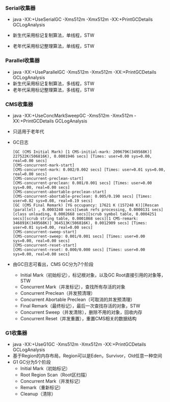 ### Serial收集器

- java -XX:+UseSerialGC -Xms512m -Xmx512m -XX:+PrintGCDetails GCLogAnalysis

- 新生代采用标记复制算法，单线程，STW
- 老年代采用标记整理算法，单线程，STW



### Parallel收集器

- java -XX:+UseParallelGC -Xms512m -Xmx512m -XX:+PrintGCDetails GCLogAnalysis
- 新生代采用标记复制算法，多线程，STW
- 老年代采用标记整理算法，多线程，STW



### CMS收集器

- java -XX:+UseConcMarkSweepGC -Xms512m -Xmx512m -XX:+PrintGCDetails GCLogAnalysis

- 只适用于老年代

- GC日志

  ```
  [GC (CMS Initial Mark) [1 CMS-initial-mark: 209679K(349568K)] 227522K(506816K), 0.0001946 secs] [Times: user=0.00 sys=0.00, real=0.00 secs]
  [CMS-concurrent-mark-start]
  [CMS-concurrent-mark: 0.002/0.002 secs] [Times: user=0.01 sys=0.00, real=0.00 secs]
  [CMS-concurrent-preclean-start]
  [CMS-concurrent-preclean: 0.001/0.001 secs] [Times: user=0.00 sys=0.00, real=0.00 secs]
  [CMS-concurrent-abortable-preclean-start]
  [CMS-concurrent-abortable-preclean: 0.005/0.190 secs] [Times: user=0.82 sys=0.08, real=0.19 secs]
  [GC (CMS Final Remark) [YG occupancy: 17621 K (157248 K)][Rescan (parallel) , 0.0003240 secs][weak refs processing, 0.0000131 secs][class unloading, 0.0002668 secs][scrub symbol table, 0.0004251 secs][scrub string table, 0.0001868 secs][1 CMS-remark: 346891K(349568K)] 364513K(506816K), 0.0012909 secs] [Times: user=0.01 sys=0.00, real=0.00 secs]
  [CMS-concurrent-sweep-start]
  [CMS-concurrent-sweep: 0.001/0.001 secs] [Times: user=0.00 sys=0.00, real=0.00 secs]
  [CMS-concurrent-reset-start]
  [CMS-concurrent-reset: 0.000/0.000 secs] [Times: user=0.00 sys=0.00, real=0.00 secs]
  ```

- 由GC日志可看出，CMS GC分为7个阶段
  - Initial Mark（初始标记），标记根对象，以及GC Root直接引用的对象等，STW
  - Concurrent Mark（并发标记），查找所有存活的对象
  - Concurrent Preclean（并发预清理）
  - Concurrent Abortable Preclean（可取消的并发预清理）
  - Final Remark（最终标记），最后一次查找存活的对象，STW
  - Concurrent Sweep（并发清除），删除不用的对象，回收内存
  - Concurrent Reset（并发重置），重置CMS相关的数据结构



### G1收集器

- java -XX:+UseG1GC -Xms512m -Xmx512m -XX:+PrintGCDetails GCLogAnalysis
- 基于Region的内存布局，Region可以是Eden，Survivor，Old任意一种空间
- G1 GC分为5个阶段
  - Initial Mark（初始标记）
  - Root Region Scan（Root区扫描）
  - Concurrent Mark（并发标记）
  - Remark（重新标记）
  - Cleanup（清除）

